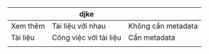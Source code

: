  |          | djke                   |                    |
 | -------- | ---------------------- | ------------------ |
 | Xem thêm | Tài liệu với nhau      | Không cần metadata |
 | Tài liệu | Công việc với tài liệu | Cần metadata                   |
 |          |                        |                    |